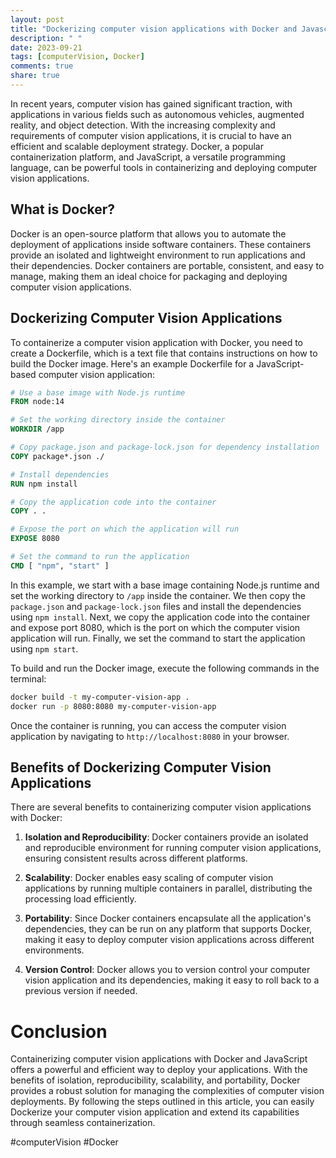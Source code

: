 ```yaml
---
layout: post
title: "Dockerizing computer vision applications with Docker and Javascript"
description: " "
date: 2023-09-21
tags: [computerVision, Docker]
comments: true
share: true
---
```


In recent years, computer vision has gained significant traction, with applications in various fields such as autonomous vehicles, augmented reality, and object detection. With the increasing complexity and requirements of computer vision applications, it is crucial to have an efficient and scalable deployment strategy. Docker, a popular containerization platform, and JavaScript, a versatile programming language, can be powerful tools in containerizing and deploying computer vision applications.

## What is Docker?

Docker is an open-source platform that allows you to automate the deployment of applications inside software containers. These containers provide an isolated and lightweight environment to run applications and their dependencies. Docker containers are portable, consistent, and easy to manage, making them an ideal choice for packaging and deploying computer vision applications.

## Dockerizing Computer Vision Applications

To containerize a computer vision application with Docker, you need to create a Dockerfile, which is a text file that contains instructions on how to build the Docker image. Here's an example Dockerfile for a JavaScript-based computer vision application:

```Dockerfile
# Use a base image with Node.js runtime
FROM node:14

# Set the working directory inside the container
WORKDIR /app

# Copy package.json and package-lock.json for dependency installation
COPY package*.json ./

# Install dependencies
RUN npm install

# Copy the application code into the container
COPY . .

# Expose the port on which the application will run
EXPOSE 8080

# Set the command to run the application
CMD [ "npm", "start" ]
```

In this example, we start with a base image containing Node.js runtime and set the working directory to `/app` inside the container. We then copy the `package.json` and `package-lock.json` files and install the dependencies using `npm install`. Next, we copy the application code into the container and expose port 8080, which is the port on which the computer vision application will run. Finally, we set the command to start the application using `npm start`.

To build and run the Docker image, execute the following commands in the terminal:

```bash
docker build -t my-computer-vision-app .
docker run -p 8080:8080 my-computer-vision-app
```

Once the container is running, you can access the computer vision application by navigating to `http://localhost:8080` in your browser.

## Benefits of Dockerizing Computer Vision Applications

There are several benefits to containerizing computer vision applications with Docker:

1. **Isolation and Reproducibility**: Docker containers provide an isolated and reproducible environment for running computer vision applications, ensuring consistent results across different platforms.

2. **Scalability**: Docker enables easy scaling of computer vision applications by running multiple containers in parallel, distributing the processing load efficiently.

3. **Portability**: Since Docker containers encapsulate all the application's dependencies, they can be run on any platform that supports Docker, making it easy to deploy computer vision applications across different environments.

4. **Version Control**: Docker allows you to version control your computer vision application and its dependencies, making it easy to roll back to a previous version if needed.

# Conclusion

Containerizing computer vision applications with Docker and JavaScript offers a powerful and efficient way to deploy your applications. With the benefits of isolation, reproducibility, scalability, and portability, Docker provides a robust solution for managing the complexities of computer vision deployments. By following the steps outlined in this article, you can easily Dockerize your computer vision application and extend its capabilities through seamless containerization.

#computerVision #Docker